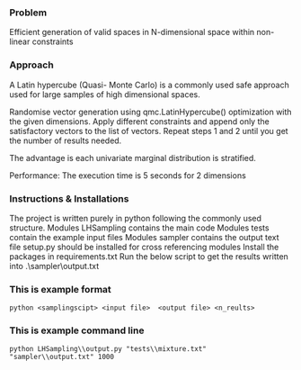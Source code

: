 ### Problem
Efficient generation of valid spaces in N-dimensional space within non-linear constraints

### Approach
A Latin hypercube (Quasi- Monte Carlo) is a commonly used safe approach used for large samples of high dimensional spaces.

Randomise vector generation using qmc.LatinHypercube() optimization with the given dimensions.
Apply different constraints and append only the satisfactory vectors to the list of vectors.
Repeat steps 1 and 2 until you get the number of results needed.

The advantage is each univariate marginal distribution is stratified.

Performance: The execution time is 5 seconds for 2 dimensions

### Instructions & Installations
The project is written purely in python following the commonly used structure. 
Modules LHSampling contains the main code 
Modules tests contain the example input files
Modules sampler contains the output text file
setup.py should be installed for cross referencing modules
Install the packages in requirements.txt
Run the below script to get the results written into .\sampler\output.txt
### This is example format
    python <samplingscipt> <input file>  <output file> <n_reults> 
### This is example command line 
    python LHSampling\\output.py "tests\\mixture.txt" "sampler\\output.txt" 1000  

